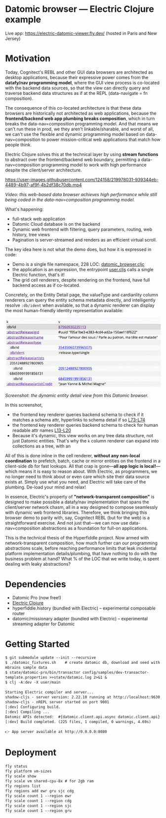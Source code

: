 # Datomic browser — Electric Clojure example

Live app: https://electric-datomic-viewer.fly.dev/ (hosted in Paris and New Jersey)

# Motivation

Today, Cognitect's REBL and other GUI data browsers are architected as desktop applications, because their expressive power comes from the **datafy/nav programming model**, where the GUI view process is co-located with the backend data sources, so that the view can directly query and traverse backend data structures as if at the REPL (data-navigate = fn composition). 

The consequence of this co-located architecture is that these data browsers are historically not architected as web applications, because the **frontend/backend web app plumbing breaks composition**, which in turn breaks the data-nav=composition programming model. And that means we can't run these in prod, we they aren't linkable/sharable, and worst of all, we can't use the flexible and dynamic programming model based on data-nav=composition to power mission-critical web applications that match how people think.

Electric Clojure solves this at the technical layer by using **stream functions** to abstract over the frontend/backend web boundary, permitting a data-nav=composition programming model to work with high performance despite the client/server architecture.

https://user-images.githubusercontent.com/124158/219978031-939344eb-4489-4b97-af9f-4b2df38c70db.mp4

*Video: this web-based data browser achieves high performance while still being coded in the data-nav=composition programming model.*

What's happening:

* full-stack web application
* Datomic Cloud database is on the backend
* Dynamic web frontend with filtering, query parameters, routing, web history, tree views
* Pagination is server-streamed and renders as an efficient virtual scroll.

The key idea here is not what the demo does, but how it is expressed in code:

* Demo is a single file namespace, 228 LOC: [datomic_browser.cljc](https://github.com/hyperfiddle/electric-datomic-browser/blob/main/src/app/datomic_browser.cljc)
* the application is an expression, the entrypoint [user.cljs](https://github.com/hyperfiddle/electric-datomic-browser/blob/7617d72a34a68223459e2691299bd46283cd334d/src/user.cljs#L9) calls a single Electric function, that's it!
* The grid cell renderers, despite rendering on the frontend, have full backend access as if co-located. 

Concretely, on the Entity Detail page, the valueType and cardianlity column renderers can query the entity schema metadata directly, and intelligently resolve `:db/ident` when available, so that a dynamic renderer can display the most human-friendly identity representation available:

![](docs/20230409-datomic-browser-format-entity-dynamic.png)

*Screenshot: the dynamic entity detail view from this Datomic browser.*

In this screenshot,
* the frontend key renderer queries backend schema to check if it matches a schema attr, hyperlinks to schema detail if so [L73-L74](https://github.com/hyperfiddle/electric-datomic-browser/blob/7617d72a34a68223459e2691299bd46283cd334d/src/app/datomic_browser.cljc#L73-L74)
* the frontend key renderer queries backend schema to check for human readable attr names [L13-L20](https://github.com/hyperfiddle/electric/blob/a1907db5b77931f777205b0fb6b15722154435d8/src/contrib/datomic_contrib.clj#L13-L20)
* Because it's dynamic, this view works on any tree data structure, not just Datomic entities. That's why the `k` column renderer can expand into collections as a tree, with an 

All of this is done inline in the cell renderer, **without any non-local coordination** to prefetch, batch, cache or mirror entities on the frontend in a client-side db for fast lookups. All that crap is gone—**all app logic is local!**—which means it is easy to reason about. With Electric, as programmers, we no longer need to think about or even care which site their data source exists at. Simply use what you need, and Electric will take care of the plumbing. De-load your mind and relax!

In essence, Electric's property of **"network-transparent composition"** is designed to make possible a datafy/nav implementation that spans the client/server network chasm, all in a way designed to compose seamlessly with dynamic web frontend libraries. Therefore, we think bringing this browser demo to parity with, say, Cognitect REBL (but for the web) is a straightforward exercise. And not just that—we can now use data-nav=composition abstractions as a foundation for full-on applications.

This is the technical thesis of the Hyperfiddle project. Now armed with network-transparent composition, how much further can our programming abstractions scale, before reaching performance limits that leak incidental platform implementation details/plumbing, that have nothing to do with the business problem at hand? What % of the LOC that we write today, is spent dealing with leaky abstractions?

# Dependencies

* Datomic Pro (now free!)
* [Electric Clojure](https://github.com/hyperfiddle/electric)
* hyperfiddle.history (bundled with Electric) – experimental composable router
* datomic/missionary adapter (bundled with Electric) – experimental streaming adapter for Datomic

# Getting Started

```
$ git submodule update --init --recursive
$ ./datomic_fixtures.sh    # create datomic db, download and seed with mbrains sample data
$ state/datomic-pro/bin/transactor config/samples/dev-transactor-template.properties >>state/datomic.log 2>&1 &
$ clj -A:dev -X user/main

Starting Electric compiler and server...
shadow-cljs - server version: 2.22.10 running at http://localhost:9630
shadow-cljs - nREPL server started on port 9001
[:dev] Configuring build.
[:dev] Compiling ...
Datomic APIs detected:  #{datomic.client.api.async datomic.client.api}
[:dev] Build completed. (225 files, 1 compiled, 0 warnings, 4.69s)

👉 App server available at http://0.0.0.0:8080
```

# Deployment

```
fly status
fly platform vm-sizes
fly scale show
fly scale vm shared-cpu-8x # for 2gb ram
fly regions list
fly regions add ewr gru sjc cdg
fly scale count 1 --region ewr
fly scale count 1 --region cdg
fly scale count 1 --region sjc
fly scale count 1 --region gru
```